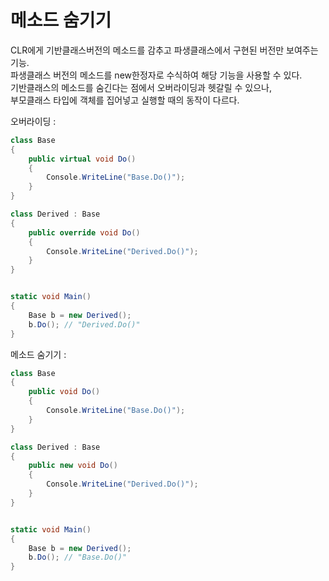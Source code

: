 # 메소드 숨기기
CLR에게 기반클래스버전의 메소드를 감추고 파생클래스에서 구현된 버전만 보여주는 기능. <br/>
파생클래스 버전의 메소드를 new한정자로 수식하여 해당 기능을 사용할 수 있다. <br/>
기반클래스의 메소드를 숨긴다는 점에서 오버라이딩과 헷갈릴 수 있으나, <br/>
부모클래스 타입에 객체를 집어넣고 실행할 때의 동작이 다르다. <br/>

오버라이딩 :
```cs
class Base
{
    public virtual void Do()
    {
        Console.WriteLine("Base.Do()");
    }
}

class Derived : Base
{
    public override void Do()
    {
        Console.WriteLine("Derived.Do()");
    }
}


static void Main()
{
    Base b = new Derived();
    b.Do(); // "Derived.Do()"
}
```
메소드 숨기기 :
```cs
class Base
{
    public void Do()
    {
        Console.WriteLine("Base.Do()");
    }
}

class Derived : Base
{
    public new void Do()
    {
        Console.WriteLine("Derived.Do()");
    }
}


static void Main()
{
    Base b = new Derived();
    b.Do(); // "Base.Do()"
}
```
